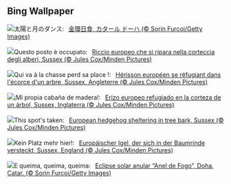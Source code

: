 ## Bing Wallpaper
![](https://www.bing.com/th?id=OHR.RingEclipse_JA-JP9257563062_UHD.jpg&w=1000)太陽と月のダンス:&nbsp;&ensp;[金環日食, カタール ドーハ (© Sorin Furcoi/Getty Images)](https://www.bing.com/th?id=OHR.RingEclipse_JA-JP9257563062_UHD.jpg)
<br><br/>
![](https://www.bing.com/th?id=OHR.AutumnHedgehog_IT-IT1498595438_UHD.jpg&w=1000)Questo posto è occupato:&nbsp;&ensp;[Riccio europeo che si ripara nella corteccia degli alberi, Sussex (© Jules Cox/Minden Pictures)](https://www.bing.com/th?id=OHR.AutumnHedgehog_IT-IT1498595438_UHD.jpg)
<br><br/>
![](https://www.bing.com/th?id=OHR.AutumnHedgehog_FR-FR3040407660_UHD.jpg&w=1000)Qui va à la chasse perd sa place !:&nbsp;&ensp;[Hérisson européen se réfugiant dans l'écorce d'un arbre, Sussex, Angleterre (© Jules Cox/Minden Pictures)](https://www.bing.com/th?id=OHR.AutumnHedgehog_FR-FR3040407660_UHD.jpg)
<br><br/>
![](https://www.bing.com/th?id=OHR.AutumnHedgehog_ES-ES5622502612_UHD.jpg&w=1000)¡Mi propia cabaña de madera!:&nbsp;&ensp;[Erizo europeo refugiado en la corteza de un árbol, Sussex, Inglaterra (© Jules Cox/Minden Pictures)](https://www.bing.com/th?id=OHR.AutumnHedgehog_ES-ES5622502612_UHD.jpg)
<br><br/>
![](https://www.bing.com/th?id=OHR.AutumnHedgehog_EN-GB3716298220_UHD.jpg&w=1000)This spot's taken:&nbsp;&ensp;[European hedgehog sheltering in tree bark, Sussex (© Jules Cox/Minden Pictures)](https://www.bing.com/th?id=OHR.AutumnHedgehog_EN-GB3716298220_UHD.jpg)
<br><br/>
![](https://www.bing.com/th?id=OHR.AutumnHedgehog_DE-DE4330196137_UHD.jpg&w=1000)Kein Platz mehr hier!:&nbsp;&ensp;[Europäischer Igel, der sich in der Baumrinde versteckt, Sussex, England (© Jules Cox/Minden Pictures)](https://www.bing.com/th?id=OHR.AutumnHedgehog_DE-DE4330196137_UHD.jpg)
<br><br/>
![](https://www.bing.com/th?id=OHR.RingEclipse_PT-BR8456160531_UHD.jpg&w=1000)E queima, queima, queima:&nbsp;&ensp;[Eclipse solar anular “Anel de Fogo”, Doha, Catar. (© Sorin Furcoi/Getty Images)](https://www.bing.com/th?id=OHR.RingEclipse_PT-BR8456160531_UHD.jpg)
<br><br/>
